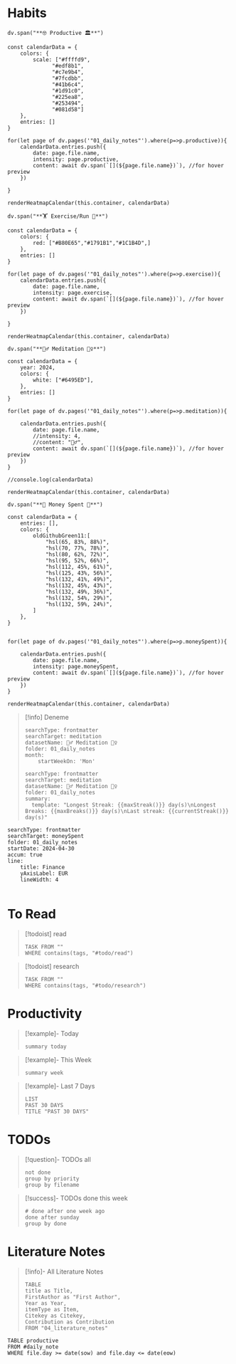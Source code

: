 # Habits

```dataviewjs
dv.span("**🤓 Productive ️🏛️**")

const calendarData = {
    colors: {
        scale: ["#ffffd9",
			  "#edf8b1",
			  "#c7e9b4",
			  "#7fcdbb",
			  "#41b6c4",
			  "#1d91c0",
			  "#225ea8",
			  "#253494",
			  "#081d58"]
    },
    entries: []
}

for(let page of dv.pages('"01_daily_notes"').where(p=>p.productive)){
    calendarData.entries.push({
        date: page.file.name,
        intensity: page.productive,
        content: await dv.span(`[](${page.file.name})`), //for hover preview
    })
       
}

renderHeatmapCalendar(this.container, calendarData)
```
```dataviewjs
dv.span("**🏋️ Exercise/Run ️🏃**")

const calendarData = {
    colors: {
        red: ["#B80E65","#1791B1","#1C1B4D",]
    },
    entries: []
}

for(let page of dv.pages('"01_daily_notes"').where(p=>p.exercise)){
    calendarData.entries.push({
        date: page.file.name,
        intensity: page.exercise,
        content: await dv.span(`[](${page.file.name})`), //for hover preview
    })
       
}

renderHeatmapCalendar(this.container, calendarData)
```

```dataviewjs
dv.span("**🧘‍♂️ Meditation 🧘‍♀️**")

const calendarData = {
    year: 2024,
    colors: {
        white: ["#6495ED"],
    },
    entries: []
}

for(let page of dv.pages('"01_daily_notes"').where(p=>p.meditation)){
	 
    calendarData.entries.push({
        date: page.file.name,
        //intensity: 4,
        //content: "🧘‍♂️",
        content: await dv.span(`[](${page.file.name})`), //for hover preview
    })   
}

//console.log(calendarData)
	
renderHeatmapCalendar(this.container, calendarData)
```

```dataviewjs
dv.span("**💸 Money Spent 💸**")

const calendarData = {
    entries: [],
    colors: {
        oldGithubGreen11:[
            "hsl(65, 83%, 88%)",
            "hsl(70, 77%, 78%)",
            "hsl(80, 62%, 72%)",
            "hsl(95, 52%, 66%)",
            "hsl(112, 45%, 61%)",
            "hsl(125, 43%, 56%)",
            "hsl(132, 41%, 49%)",
            "hsl(132, 45%, 43%)",
            "hsl(132, 49%, 36%)",
            "hsl(132, 54%, 29%)", 
            "hsl(132, 59%, 24%)",
        ]
    },
}

 
for(let page of dv.pages('"01_daily_notes"').where(p=>p.moneySpent)){

    calendarData.entries.push({
        date: page.file.name,
        intensity: page.moneySpent,
        content: await dv.span(`[](${page.file.name})`), //for hover preview
    })  
}

renderHeatmapCalendar(this.container, calendarData)
```

>[!info] Deneme
> ```tracker
> searchType: frontmatter
> searchTarget: meditation
> datasetName: 🧘‍♂️ Meditation 🧘‍♀️
> folder: 01_daily_notes
> month:	
>     startWeekOn: 'Mon'
> ```
> ```tracker
> searchType: frontmatter
> searchTarget: meditation
> datasetName: 🧘‍♂️ Meditation 🧘‍♀️
> folder: 01_daily_notes
> summary:
 >   template: "Longest Streak: {{maxStreak()}} day(s)\nLongest Breaks: {{maxBreaks()}} day(s)\nLast streak: {{currentStreak()}} day(s)"

```tracker
searchType: frontmatter
searchTarget: moneySpent
folder: 01_daily_notes
startDate: 2024-04-30
accum: true
line:
    title: Finance
    yAxisLabel: EUR
    lineWidth: 4
    
```

# To Read

> [!todoist] read
> ```dataview
> TASK FROM ""
> WHERE contains(tags, "#todo/read")
> ```

> [!todoist] research
> ```dataview
> TASK FROM ""
> WHERE contains(tags, "#todo/research")
> ```

# Productivity
>[!example]- Today
> ```toggl
> summary today
> ```

>[!example]- This Week
> ```toggl
> summary week
> ```

>[!example]- Last 7 Days
> ```toggl
> LIST
> PAST 30 DAYS
> TITLE "PAST 30 DAYS"
> ```
# TODOs
>[!question]- TODOs all
> ```tasks
> not done
> group by priority
> group by filename
> ```

>[!success]- TODOs done this week
> ```tasks
> # done after one week ago
> done after sunday
> group by done
>  ```

# Literature Notes

> [!info]- All Literature Notes
>
> 
> ```dataview  
> TABLE  
> title as Title,   
> FirstAuthor as "First Author",   
> Year as Year,  
> itemType as Item,   
> Citekey as Citekey,   
> Contribution as Contribution  
> FROM "04_literature_notes"  
> ```

```dataview
TABLE productive
FROM #daily_note 
WHERE file.day >= date(sow) and file.day <= date(eow)
```
